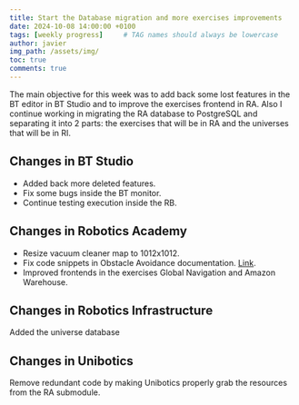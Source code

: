 ```yaml
---
title: Start the Database migration and more exercises improvements
date: 2024-10-08 14:00:00 +0100
tags: [weekly progress]     # TAG names should always be lowercase
author: javier
img_path: /assets/img/
toc: true
comments: true
---
```


The main objective for this week was to add back some lost features in the BT editor in BT Studio and to improve the exercises frontend in RA. Also I continue working in migrating the RA database to PostgreSQL and separating it into 2 parts: the exercises that will be in RA and the universes that will be in RI.

## Changes in BT Studio

- Added back more deleted features.
- Fix some bugs inside the BT monitor.
- Continue testing execution inside the RB.

## Changes in Robotics Academy

- Resize vacuum cleaner map to 1012x1012.
- Fix code snippets in Obstacle Avoidance documentation. [Link](https://github.com/JdeRobot/RoboticsAcademy/issues/2780).
- Improved frontends in the exercises Global Navigation and Amazon Warehouse.

## Changes in Robotics Infrastructure

Added the universe database

## Changes in Unibotics

Remove redundant code by making Unibotics properly grab the resources from the RA submodule.
